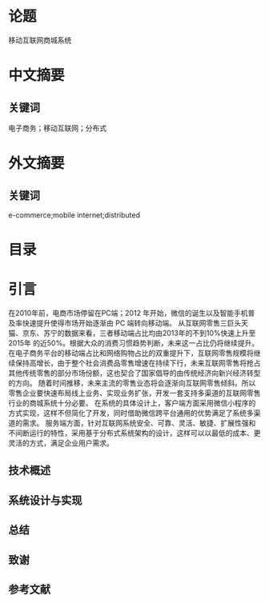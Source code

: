 # 论题
移动互联网商城系统

# 中文摘要

## 关键词
电子商务；移动互联网；分布式

# 外文摘要

## 关键词
e-commerce;mobile internet;distributed

# 目录

# 引言
在2010年前，电商市场停留在PC端；2012 年开始，微信的诞生以及智能手机普及率快速提升使得市场开始逐渐由 PC 端转向移动端。
从互联网零售三巨头天猫、京东、苏宁的数据来看，三者移动端占比均由2013年的不到10%快速上升至 2015年 的近50%。根据大众的消费习惯趋势判断，未来这一占比仍将继续提升。
在电子商务平台的移动端占比和网络购物占比的双重提升下，互联网零售规模将继续保持高增长，由于整个社会消费品零售增速在持续下行，未来互联网零售将抢占其他传统零售的部分市场份额，这也契合了国家倡导的由传统经济向新兴经济转型的方向。
随着时间推移，未来主流的零售业态将会逐渐向互联网零售倾斜。所以零售企业要快速布局线上业务、实现业务扩张，开发一套支持多渠道的互联网零售行业的商城系统十分必要。
在系统的具体设计上，客户端方面采用微信小程序的方式实现，这样不但简化了开发，同时借助微信跨平台通用的优势满足了系统多渠道的需求。
服务端方面，针对互联网系统安全、可靠、灵活、敏捷、扩展性强和不间断运行的特性，采用基于分布式系统架构的设计，这样可以以最低的成本、更灵活的方式，满足企业用户需求。

## 技术概述
## 系统设计与实现
## 总结
## 致谢
## 参考文献